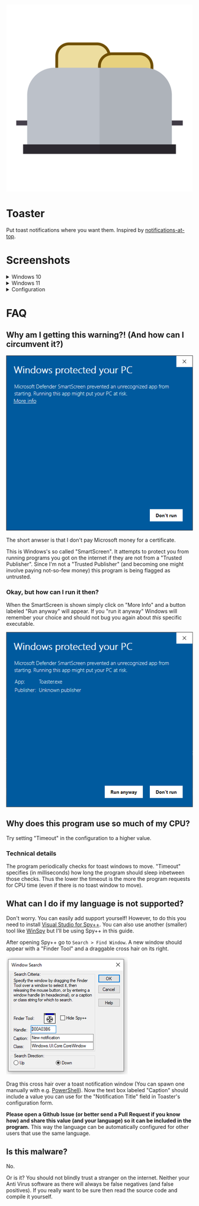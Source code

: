 ![Logo](screenshots/toaster.png)

# Toaster

Put toast notifications where you want them.
Inspired by [notifications-at-top](https://github.com/SamarthCat/notifications-at-top).

# Screenshots

<details>
	<summary>Windows 10</summary>
	
	![Windows 10, Bottom Left](screenshots/Win10/BottomLeft.png)
</details>

<details>
	<summary>Windows 11</summary>
	
	TODO
</details>

<details>
	<summary>Configuration</summary>
  
	![Configuration Window](screenshots/Configuration.png)
</details>

# FAQ

## Why am I getting this warning?! (And how can I circumvent it?)

![SmartScreen warning](screenshots/SmartScreen.png)

The short anwser is that I don't pay Microsoft money for a certificate.

This is Windows's so called "SmartScreen".
It attempts to protect you from running programs you got on the internet if they are not from a "Trusted Publisher".
Since I'm not a "Trusted Publisher" (and becoming one might involve paying not-so-few money) this program is being flagged as untrusted.

### Okay, but how can I run it then?

When the SmartScreen is shown simply click on "More Info" and a button labeled "Run anyway" will appear.
If you "run it anyway" Windows will remember your choice and should not bug you again about *this* specific executable.

![SmartScreen: Run anyway](screenshots/SmartScreen_RunAnyway.png)

## Why does this program use so much of my CPU?

Try setting "Timeout" in the configuration to a higher value.

### Technical details

The program periodically checks for toast windows to move.
"Timeout" specifies (in milliseconds) how long the program should sleep inbetween those checks.
Thus the lower the timeout is the more the program requests for CPU time (even if there is no toast window to move).

## What can I do if my language is not supported?

Don't worry. You can easily add support yourself!
However, to do this you need to install [Visual Studio for Spy++](https://learn.microsoft.com/en-us/visualstudio/debugger/using-spy-increment?view=vs-2022).
You can also use another (smaller) tool like [WinSpy](https://github.com/strobejb/winspy) but I'll be using Spy++ in this guide.

After opening Spy++ go to `Search > Find Window`.
A new window should appear with a "Finder Tool" and a draggable cross hair on its right.

![Find Window Dialog](screenshots/FindWindow.png)

Drag this cross hair over a toast notification window (You can spawn one manually with e.g. [PowerShell](https://gist.github.com/dend/5ae8a70678e3a35d02ecd39c12f99110)).
Now the text box labeled "Caption" should include a value you can use for the "Notification Title" field in Toaster's configuration form.

**Please open a Github Issue (or better send a Pull Request if you know how) and share this value (and your language) so it can be included in the program.**
This way the language can be automatically configured for other users that use the same language.

## Is this malware?

No.

Or is it?
You should not blindly trust a stranger on the internet.
Neither your Anti Virus software as there will always be false negatives (and false positives).
If you really want to be sure then read the source code and compile it yourself.

<!-- ;-)
## Do you hate Windows?

Yes and while writing this program I found even more reasons to do so.
-->
